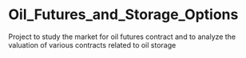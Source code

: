 # Oil_Futures_and_Storage_Options
Project to study the market for oil futures contract and to analyze the valuation of various contracts related to oil storage
